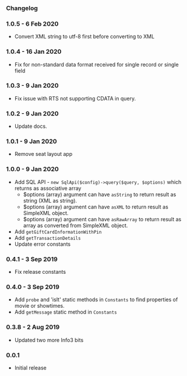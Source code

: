 ### Changelog

### 1.0.5 - 6 Feb 2020
- Convert XML string to utf-8 first before converting to XML 


### 1.0.4 - 16 Jan 2020
- Fix for non-standard data format received for single record or single field

### 1.0.3 - 9 Jan 2020
- Fix issue with RTS not supporting CDATA in query.

### 1.0.2 - 9 Jan 2020
- Update docs.

### 1.0.1 - 9 Jan 2020
- Remove seat layout app

### 1.0.0 - 9 Jan 2020
- Add SQL API - `new SqlApi($config)->query($query, $options)` which returns as associative array   
    - $options (array) argument can have  `asString` to return result as string (XML as string).
    - $options (array) argument can have  `asXML` to return result as SimpleXML object.
    - $options (array) argument can have  `asRawArray` to return result as array as converted from SimpleXML object.
- Add `getGiftCardInformationWithPin`
- Add `getTransactionDetails`
- Update error constants  
  
### 0.4.1 - 3 Sep 2019
- Fix release constants

### 0.4.0 - 3 Sep 2019
- Add `probe` and 'isIt' static methods in `Constants` to find properties of movie or showtimes.
- Add `getMessage` static method in `Constants`

### 0.3.8 - 2 Aug 2019
- Updated two more Info3 bits  

### 0.0.1
- Initial release 

